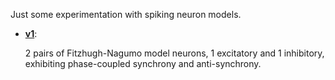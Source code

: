 Just some experimentation with spiking neuron models.

- **[v1](v1)**:

  2 pairs of Fitzhugh-Nagumo model neurons, 1 excitatory and 1 inhibitory, exhibiting phase-coupled synchrony and anti-synchrony.
